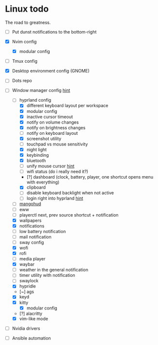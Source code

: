 # Linux todo

The road to greatness.

- [ ] Put dunst notifications to the bottom-right

- [x] Nvim config
  - [x] modular config
- [ ] Tmux config
- [x] Desktop environment config (GNOME)
- [ ] Dots repo
- [ ] Window manager config [hint](https://github.com/Aylur/dotfiles/tree/main)
  - [ ] hyprland config
    - [x] different keyboard layout per workspace
    - [x] modular config
    - [x] inactive cursor timeout
    - [x] notify on volume changes
    - [x] notify on brightness changes
    - [ ] notify on keyboard layout
    - [x] screenshot utility
    - [ ] touchpad vs mouse sensitivity
    - [x] night light
    - [x] keybinding
    - [x] bluetooth
    - [ ] unify mouse cursor [hint](https://wiki.hyprland.org/FAQ/#how-do-i-change-me-mouse-cursor)
    - [ ] wifi status (do i really need it?)
    - [?] dashboard (clock, battery, player, one shortcut opens menu with everything)
    - [x] clipboard
    - [ ] disable keyboard backlight when not active
    - [ ] login right into hyprland [hint](https://www.reddit.com/r/hyprland/comments/127m3ef/starting_hyprland_directy_from_systemd_a_guide_to/)
  - [ ] [mangohud](https://github.com/flightlessmango/MangoHud)
  - [ ] eww
  - [ ] playerctl next, prev source shortcut + notification
  - [x] wallpapers
  - [x] notifications
  - [ ] low battery notification
  - [ ] mail notification
  - [ ] sway config
  - [x] wofi
  - [x] rofi
  - [ ] media player
  - [x] waybar
  - [ ] weather in the general notification
  - [ ] timer utility with notification
  - [ ] swaylock
  - [x] hypridle
  - [~] ags
  - [x] keyd
  - [x] kitty
    - [x] modular config
  - [?] alacritty
  - [x] vim-like mode
- [ ] Nvidia drivers
- [ ] Ansible automation
